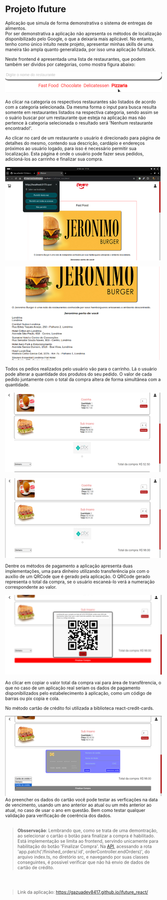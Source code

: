 
# Projeto Ifuture

Aplicação que simula de forma demonstrativa o sistema de entregas de alimentos.<br>
Por ser demonstrativa a aplicação não apresenta os métodos de localização disponibilizado pelo Google, o que a deixaria mais aplicável. No entanto, tenho como único intuíto neste projeto, apresentar minhas skills de uma maneira tão ampla quanto generalizada, por isso uma aplicação fullstack.

Neste frontend é apresentada uma lista de restaurantes, que podem também ser dividos por categorias, como mostra figura abaixo:
<br><br> <img src='./imgReadme/categorias.png'><br><br/>
Ao clicar na categoria os respectivos restaurantes são listados de acordo com a categoria selecionada. Da mesma forma o input para busca resulta somente em restaurantes listados na respectiva categoria, sendo assim se o suário buscar por um restaurante que esteja na aplicação mas não pertence à categoria selecionada o resultado será 'Nenhum restaurante encontrado!'.

Ao clicar no card de um restaurante o usuário é direcionado para página de detalhes do mesmo, contendo sua descrição, cardápio e endereços próximos ao usuário logado, para isso é necessário permitir sua localização. Esta página é onde o usuário pode fazer seus pedidos, adicioná-los ao carrinho e finalizar sua compra.
<br><br> <img src='./imgReadme/localizacao.png' width='500' height='300'>&nbsp;&nbsp;<img src='./imgReadme/locais.png' width="500" height='300'> 
<br><br>Todos os pedios realizados pelo usuário vão para o carrinho. Lá o usuário pode alterar a quantidade dos produtos do seu pedido. O valor de cada pedido juntamente com o total da compra altera de forma simultânea com a quantidade.
<br><br> <img src='./imgReadme/cart.png' width='500'>&nbsp;&nbsp;&nbsp;<img src='./imgReadme/qnt.png' width='500'>


Dentre os métodos de pagamento a aplicação apresenta duas implementações, uma para dinheiro utilizando transferência pix com o auxílio de um QRCode que é gerado pela aplicação. O QRCode gerado representa o total da compra, se o usuário escaneá-lo verá a numeração correspondente ao valor.
<br><br> <img src='./imgReadme/qrcode.png'>

Ao clicar em copiar o valor total da compra vai para área de transfêrencia, o que no caso de um aplicação real seriam os dados de pagamento disponibilizados pelo estabelecimento à aplicação, como um código de barras ou pix copia e cola.

No método cartão de crédito foi utilizada a biblioteca react-credit-cards.
<br><br> <img src='./imgReadme/credit-card.png'>
Ao preencher os dados do cartão você pode testar as verficações na data de vencimento, usando um ano anterior ao atual ou um mês anterior ao atual, no caso de usar o ano em questão. Bem como testar qualquer validação para verificação de coerência dos dados.<br><br>


><b>Obsservação</b>: Lembrando que, como se trata de uma demontração, ao selecionar o cartão o botão para finalizar a compra é habilitado. Está implementação se limita ao frontend, servindo unicamente para habilitação do botão 'Finalizar Compra'. Na <a href='https://github.com/GazuaDev8417/ifuture_server'>API</a>, acessando a rota 'app.patch('/finished_orders/:id', orderController.endOrders)', do arquivo index.ts, no diretório src, e navegando por suas classes conseguintes, é possivel verificar que não há envio de dados de cartão de crédito.

<br><br>
>Link da aplicação: https://gazuadev8417.github.io/ifuture_react/ 
